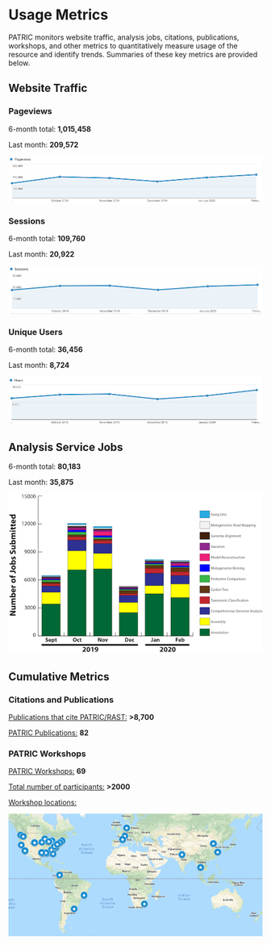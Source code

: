 # Usage Metrics
PATRIC monitors website traffic, analysis jobs, citations, publications, workshops, and other metrics to quantitatively measure usage of the resource and identify trends. Summaries of these key metrics are provided below.

## Website Traffic

### Pageviews
6-month total: **1,015,458**   

Last month: **209,572**

![Pageviews 6 months](_static/images/usage_metrics/pageviews_6_months_Feb2020.png)

### Sessions
6-month total: **109,760**   

Last month: **20,922** 

![Sessions 6 months](_static/images/usage_metrics/sessions_6_months_Feb2020.png)

### Unique Users
6-month total: **36,456**   

Last month: **8,724**

![Users 6 months](_static/images/usage_metrics/users_6_months_Feb2020.png)

## Analysis Service Jobs
6-month total: **80,183**   

Last month: **35,875**

![Service Jobs 6 months](_static/images/usage_metrics/analysis_jobs_6_months_Feb2020.png)


## Cumulative Metrics

### Citations and Publications

[Publications that cite PATRIC/RAST:](https://scholar.google.com/citations?user=Ov91kMAAAAAJ&hl=en&authuser=1) **>8,700**

[PATRIC Publications:](https://docs.patricbrc.org/publications.html) **82**

### PATRIC Workshops

[PATRIC Workshops:](https://docs.patricbrc.org/workshops.html) **69**

[Total number of participants:](https://docs.patricbrc.org/workshops.html) **>2000**

[Workshop locations:](https://docs.patricbrc.org/workshops.html)

![PATRIC workshop locations](_static/images/usage_metrics/workshop_map.png)


